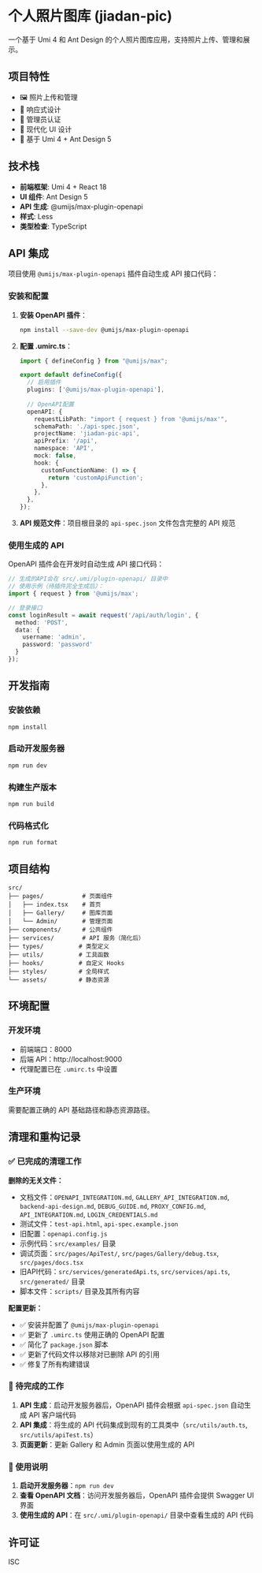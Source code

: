 # 个人照片图库 (jiadan-pic)

一个基于 Umi 4 和 Ant Design 的个人照片图库应用，支持照片上传、管理和展示。

## 项目特性

- 🖼️ 照片上传和管理
- 📱 响应式设计
- 🔐 管理员认证
- 🎨 现代化 UI 设计
- 🚀 基于 Umi 4 + Ant Design 5

## 技术栈

- **前端框架**: Umi 4 + React 18
- **UI 组件**: Ant Design 5
- **API 生成**: @umijs/max-plugin-openapi
- **样式**: Less
- **类型检查**: TypeScript

## API 集成

项目使用 `@umijs/max-plugin-openapi` 插件自动生成 API 接口代码：

### 安装和配置

1. **安装 OpenAPI 插件**：
   ```bash
   npm install --save-dev @umijs/max-plugin-openapi
   ```

2. **配置 .umirc.ts**：
   ```typescript
   import { defineConfig } from "@umijs/max";

   export default defineConfig({
     // 启用插件
     plugins: ['@umijs/max-plugin-openapi'],
     
     // OpenAPI配置
     openAPI: {
       requestLibPath: "import { request } from '@umijs/max'",
       schemaPath: './api-spec.json',
       projectName: 'jiadan-pic-api',
       apiPrefix: '/api',
       namespace: 'API',
       mock: false,
       hook: {
         customFunctionName: () => {
           return 'customApiFunction';
         },
       },
     },
   });
   ```

3. **API 规范文件**：项目根目录的 `api-spec.json` 文件包含完整的 API 规范

### 使用生成的 API

OpenAPI 插件会在开发时自动生成 API 接口代码：

```typescript
// 生成的API会在 src/.umi/plugin-openapi/ 目录中
// 使用示例（待插件完全生成后）：
import { request } from '@umijs/max';

// 登录接口
const loginResult = await request('/api/auth/login', {
  method: 'POST',
  data: {
    username: 'admin',
    password: 'password'
  }
});
```

## 开发指南

### 安装依赖

```bash
npm install
```

### 启动开发服务器

```bash
npm run dev
```

### 构建生产版本

```bash
npm run build
```

### 代码格式化

```bash
npm run format
```

## 项目结构

```
src/
├── pages/           # 页面组件
│   ├── index.tsx    # 首页
│   ├── Gallery/     # 图库页面
│   └── Admin/       # 管理页面
├── components/      # 公共组件
├── services/        # API 服务（简化后）
├── types/          # 类型定义
├── utils/          # 工具函数
├── hooks/          # 自定义 Hooks
├── styles/         # 全局样式
└── assets/         # 静态资源
```

## 环境配置

### 开发环境

- 前端端口：8000
- 后端 API：http://localhost:9000
- 代理配置已在 `.umirc.ts` 中设置

### 生产环境

需要配置正确的 API 基础路径和静态资源路径。

## 清理和重构记录

### ✅ 已完成的清理工作

**删除的无关文件：**
- 文档文件：`OPENAPI_INTEGRATION.md`, `GALLERY_API_INTEGRATION.md`, `backend-api-design.md`, `DEBUG_GUIDE.md`, `PROXY_CONFIG.md`, `API_INTEGRATION.md`, `LOGIN_CREDENTIALS.md`
- 测试文件：`test-api.html`, `api-spec.example.json`
- 旧配置：`openapi.config.js`
- 示例代码：`src/examples/` 目录
- 调试页面：`src/pages/ApiTest/`, `src/pages/Gallery/debug.tsx`, `src/pages/docs.tsx`
- 旧API代码：`src/services/generatedApi.ts`, `src/services/api.ts`, `src/generated/` 目录
- 脚本文件：`scripts/` 目录及其所有内容

**配置更新：**
- ✅ 安装并配置了 `@umijs/max-plugin-openapi`
- ✅ 更新了 `.umirc.ts` 使用正确的 OpenAPI 配置
- ✅ 简化了 `package.json` 脚本
- ✅ 更新了代码文件以移除对已删除 API 的引用
- ✅ 修复了所有构建错误

### 🔄 待完成的工作

1. **API 生成**：启动开发服务器后，OpenAPI 插件会根据 `api-spec.json` 自动生成 API 客户端代码
2. **API 集成**：将生成的 API 代码集成到现有的工具类中（`src/utils/auth.ts`, `src/utils/apiTest.ts`）
3. **页面更新**：更新 Gallery 和 Admin 页面以使用生成的 API

### 📝 使用说明

1. **启动开发服务器**：`npm run dev`
2. **查看 OpenAPI 文档**：访问开发服务器后，OpenAPI 插件会提供 Swagger UI 界面
3. **使用生成的 API**：在 `src/.umi/plugin-openapi/` 目录中查看生成的 API 代码

## 许可证

ISC 